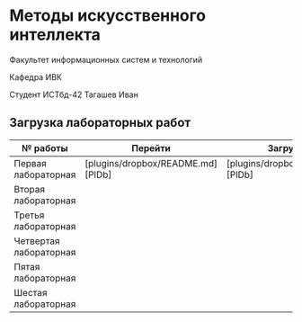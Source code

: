 # Методы искусственного интеллекта

Факультет информационных систем и технологий

Кафедра ИВК

Студент ИСТбд-42 Тагашев Иван

## Загрузка лабораторных работ
| № работы | Перейти | Загружено |
| ------ | ------ | ------ |
| Первая лабораторная | [plugins/dropbox/README.md][PlDb] | [plugins/dropbox/README.md][PlDb] |
| Вторая лабораторная |  |  |
| Третья лабораторная |  |  |
| Четвертая лабораторная |  |  |
| Пятая лабораторная |  |  |
| Шестая лабораторная |  |  |
